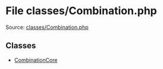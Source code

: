 File classes/Combination.php
=========

Source: [classes/Combination.php](https://github.com/PrestaShop/PrestaShop/blob/1.5.6.0/classes/Combination.php)


Classes
-------

* [CombinationCore](class.CombinationCore.md)

